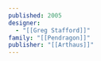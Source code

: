 ```yaml
---
published: 2005
designer:
  - "[[Greg Stafford]]"
family: "[[Pendragon]]"
publisher: "[[Arthaus]]"
---
```

